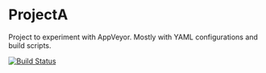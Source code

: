 # ProjectA
Project to experiment with AppVeyor. Mostly with YAML configurations and build scripts.

[![Build Status](https://ci.appveyor.com/api/projects/status/7afarmp1miyos9kk/branch/master?svg=true)](https://ci.appveyor.com/project/IlyaFinkelshteyn/projecta/branch/master)

